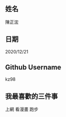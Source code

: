 姓名
----
陳正浤


日期
----
2020/12/21

Github Username
---------------
kz98

我最喜歡的三件事
---------------
上網  看漫畫  跑步
